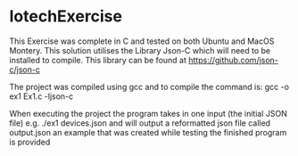 # IotechExercise

This Exercise was complete in C and tested on both Ubuntu and MacOS Montery. This solution utilises the Library Json-C which will need to be installed to compile. This library can be found at https://github.com/json-c/json-c

The project was compiled using gcc and to compile the command is: gcc -o ex1 Ex1.c -ljson-c

When executing the project the program takes in one input (the initial JSON file) e.g. ./ex1 devices.json and will output a reformatted json file called output.json an example that was created while testing the finished program is provided

